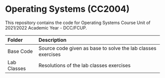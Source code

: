 # Operating Systems (CC2004)
This repository contains the code for Operating Systems Course Unit of 2021/2022 Academic Year - DCC/FCUP.

| Folder     | Description |
| :------------ | :--------------------------------------------------------------------------------|
| Base Code  | Source code given as base to solve the lab classes exercises |
| Lab Classes      | Resolutions of the lab classes exercises |
